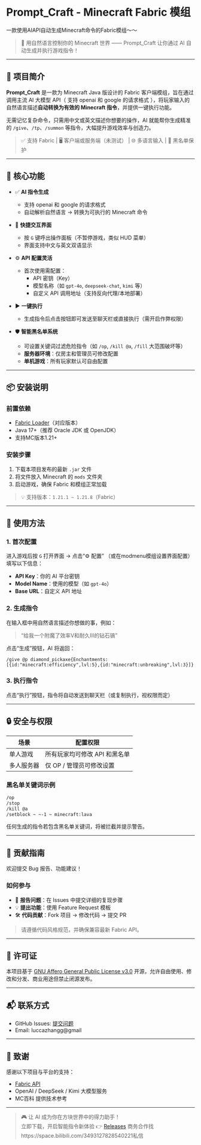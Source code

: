 # Prompt_Craft - Minecraft Fabric 模组
一款使用AIAPI自动生成Minecraft命令的Fabric模组～～



> 🌟 用自然语言控制你的 Minecraft 世界 —— Prompt_Craft 让你通过 AI 自动生成并执行游戏指令！

---

## 📌 项目简介

**Prompt_Craft** 是一款为 Minecraft Java 版设计的 Fabric 客户端模组，旨在通过调用主流 AI 大模型 API（ 支持 openai 和 google 的请求格式 ），将玩家输入的自然语言描述**自动转换为有效的 Minecraft 指令**，并提供一键执行功能。

无需记忆复杂命令，只需用中文或英文描述你想要的操作，AI 就能帮你生成精准的 `/give`、`/tp`、`/summon` 等指令，大幅提升游戏效率与创造力。

> ✅ 支持 Fabric | 🖥️ 客户端或服务端（未测试） | 🌐 多语言输入 | 🔐 黑名单保护

---

## 🔧 核心功能

- ✅ **AI 指令生成**
  - 支持 openai 和 google 的请求格式
  - 自动解析自然语言 → 转换为可执行的 Minecraft 命令

- 🎯 **快捷交互界面**
  - 按 `G` 键呼出操作面板（不暂停游戏，类似 HUD 菜单）
  - 界面支持中文与英文双语显示

- ⚙️ **API 配置灵活**
  - 首次使用需配置：
    - API 密钥（Key）
    - 模型名称（如 `gpt-4o`, `deepseek-chat`, `kimi` 等）
    - 自定义 API 调用地址（支持反向代理/本地部署）

- ▶️ **一键执行**
  - 生成指令后点击按钮即可发送至聊天栏或直接执行（需开启作弊权限）

- 🛡️ **智能黑名单系统**
  - 可设置关键词过滤危险指令（如 `/op`, `/kill @a`, `/fill` 大范围破坏等）
  - **服务器环境**：仅房主和管理员可修改配置
  - **单机游戏**：所有玩家默认可自由配置

---

## 📦 安装说明

### 前置依赖
- [Fabric Loader](https://fabricmc.net/use/)（对应版本）
- Java 17+（推荐 Oracle JDK 或 OpenJDK）
- 支持MC版本1.21+

### 安装步骤
1. 下载本项目发布的最新 `.jar` 文件
2. 将文件放入 Minecraft 的 `mods` 文件夹
3. 启动游戏，确保 Fabric 和模组正常加载

> 💡 支持版本：`1.21.1 ~ 1.21.8`（Fabric）

---

## 🚀 使用方法

### 1. 首次配置
进入游戏后按 `G` 打开界面 → 点击“⚙️ 配置” 
（或在modmenu模组设置界面配置）
填写以下信息：
- **API Key**：你的 AI 平台密钥
- **Model Name**：使用的模型（如 `gpt-4o`）
- **Base URL**：自定义 API 地址

### 2. 生成指令
在输入框中用自然语言描述你想做的事，例如：
> “给我一个附魔了效率V和耐久III的钻石镐”

点击“生成”按钮，AI 将返回：
```mcfunction
/give @p diamond_pickaxe{Enchantments:[{id:"minecraft:efficiency",lvl:5},{id:"minecraft:unbreaking",lvl:3}]}
```

### 3. 执行指令
点击“执行”按钮，指令将自动发送到聊天栏（或复制执行，视权限而定）

---

## 🔒 安全与权限

| 场景 | 配置权限 |
|------|----------|
| 单人游戏 | 所有玩家均可修改 API 和黑名单 |
| 多人服务器 | 仅 OP / 管理员可修改设置 |

### 黑名单关键词示例
```txt
/op
/stop
/kill @a
/setblock ~ ~-1 ~ minecraft:lava
```
任何生成的指令若包含黑名单关键词，将被拦截并提示警告。

---

## 🤝 贡献指南

欢迎提交 Bug 报告、功能建议！

### 如何参与
- 🐞 **报告问题**：在 Issues 中提交详细的复现步骤
- 💡 **提出功能**：使用 Feature Request 模板
- 🛠️ **代码贡献**：Fork 项目 → 修改代码 → 提交 PR

> 请遵循代码风格规范，并确保兼容最新 Fabric API。

---

## 📄 许可证

本项目基于 [GNU Affero General Public License v3.0](LICENSE) 开源，允许自由使用、修改和分发、商业用途但禁止闭源发布。

---

## 📬 联系方式

- GitHub Issues: [提交问题](https://github.com/InventorLucca/Prompt_Craft/issues)
- Email: luccazhangg@gmail

---

## 🙌 致谢

感谢以下项目与平台的支持：
- [Fabric API](https://fabricmc.net/)
- OpenAI / DeepSeek / Kimi 大模型服务
- MC百科 提供技术参考

---

> 🎮 让 AI 成为你在方块世界中的得力助手！  
> 立即下载，开启智能指令新体验 👉 [Releases](https://github.com/InventorLucca/Prompt_Craft/releases/)
> 商务合作找https://space.bilibili.com/3493127828540221私信
